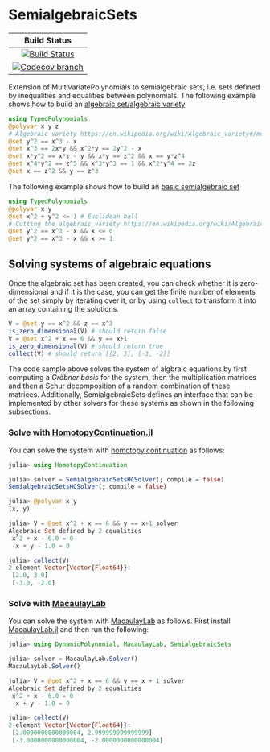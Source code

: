# SemialgebraicSets

| **Build Status** |
|:----------------:|
| [![Build Status][build-img]][build-url] |
| [![Codecov branch][codecov-img]][codecov-url] |

Extension of MultivariatePolynomials to semialgebraic sets, i.e. sets defined by inequalities and equalities between polynomials.
The following example shows how to build an [algebraic set/algebraic variety](https://en.wikipedia.org/wiki/Algebraic_variety)
```julia
using TypedPolynomials
@polyvar x y z
# Algebraic variety https://en.wikipedia.org/wiki/Algebraic_variety#/media/File:Elliptic_curve2.png
@set y^2 == x^3 - x
@set x^3 == 2x*y && x^2*y == 2y^2 - x
@set x*y^2 == x*z - y && x*y == z^2 && x == y*z^4
@set x^4*y^2 == z^5 && x^3*y^3 == 1 && x^2*y^4 == 2z
@set x == z^2 && y == z^3
```

The following example shows how to build an [basic semialgebraic set](http://www.mit.edu/~parrilo/cdc03_workshop/10_positivstellensatz_2003_12_07_02_screen.pdf)
```julia
using TypedPolynomials
@polyvar x y
@set x^2 + y^2 <= 1 # Euclidean ball
# Cutting the algebraic variety https://en.wikipedia.org/wiki/Algebraic_variety#/media/File:Elliptic_curve2.png
@set y^2 == x^3 - x && x <= 0
@set y^2 == x^3 - x && x >= 1
```

## Solving systems of algebraic equations

Once the algebraic set has been created, you can check whether it is zero-dimensional and if it is the case, you can get the finite number of elements of the set simply by iterating over it, or by using `collect` to transform it into an array containing the solutions.
```julia
V = @set y == x^2 && z == x^3
is_zero_dimensional(V) # should return false
V = @set x^2 + x == 6 && y == x+1
is_zero_dimensional(V) # should return true
collect(V) # should return [[2, 3], [-3, -2]]
```
The code sample above solves the system of algbraic equations by first
computing a *Gröbner basis* for the system, then the multiplication matrices
and then a Schur decomposition of a random combination of these matrices.
Additionally, SemialgebraicSets defines an interface that can be implemented by
other solvers for these systems as shown in the following subsections.

### Solve with [HomotopyContinuation.jl](https://www.juliahomotopycontinuation.org/)

You can solve the system with
[homotopy continuation](https://www.juliahomotopycontinuation.org/)
as follows:
```julia
julia> using HomotopyContinuation

julia> solver = SemialgebraicSetsHCSolver(; compile = false)
SemialgebraicSetsHCSolver(; compile = false)

julia> @polyvar x y
(x, y)

julia> V = @set x^2 + x == 6 && y == x+1 solver
Algebraic Set defined by 2 equalities
 x^2 + x - 6.0 = 0
 -x + y - 1.0 = 0

julia> collect(V)
2-element Vector{Vector{Float64}}:
 [2.0, 3.0]
 [-3.0, -2.0]
```

### Solve with [MacaulayLab](http://www.macaulaylab.net/)

You can solve the system with
[MacaulayLab](http://www.macaulaylab.net/) as follows.
First install [MacaulayLab.jl](https://github.com/blegat/MacaulayLab.jl)
and then run the following:
```julia
julia> using DynamicPolynomial, MacaulayLab, SemialgebraicSets

julia> solver = MacaulayLab.Solver()
MacaulayLab.Solver()

julia> V = @set x^2 + x == 6 && y == x + 1 solver
Algebraic Set defined by 2 equalities
 x^2 + x - 6.0 = 0
 -x + y - 1.0 = 0

julia> collect(V)
2-element Vector{Vector{Float64}}:
 [2.0000000000000004, 2.999999999999999]
 [-3.0000000000000004, -2.0000000000000004]
```

[build-img]: https://github.com/JuliaAlgebra/SemialgebraicSets.jl/workflows/CI/badge.svg?branch=master
[build-url]: https://github.com/JuliaAlgebra/SemialgebraicSets.jl/actions?query=workflow%3ACI
[codecov-img]: http://codecov.io/github/JuliaAlgebra/SemialgebraicSets.jl/coverage.svg?branch=master
[codecov-url]: http://codecov.io/github/JuliaAlgebra/SemialgebraicSets.jl?branch=master
